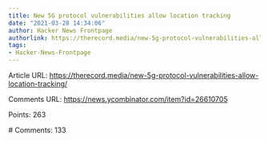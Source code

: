 ```yaml
---
title: New 5G protocol vulnerabilities allow location tracking
date: "2021-03-28 14:34:06"
author: Hacker News Frontpage
authorlink: https://therecord.media/new-5g-protocol-vulnerabilities-allow-location-tracking/
tags:
- Hacker-News-Frontpage
---
```


<p>Article URL: <a href="https://therecord.media/new-5g-protocol-vulnerabilities-allow-location-tracking/">https://therecord.media/new-5g-protocol-vulnerabilities-allow-location-tracking/</a></p>
<p>Comments URL: <a href="https://news.ycombinator.com/item?id=26610705">https://news.ycombinator.com/item?id=26610705</a></p>
<p>Points: 263</p>
<p># Comments: 133</p>
